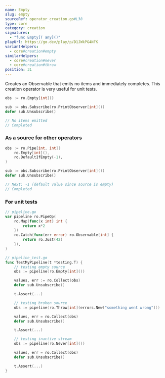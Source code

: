 ```yaml
---
name: Empty
slug: empty
sourceRef: operator_creation.go#L38
type: core
category: creation
signatures:
  - "func Empty[T any]()"
playUrl: https://go.dev/play/p/D1JWkPG4NFK
variantHelpers:
  - core#creation#empty
similarHelpers:
  - core#creation#never
  - core#creation#throw
position: 31
---
```


Creates an Observable that emits no items and immediately completes. This creation operator is very useful for unit tests.

```go
obs := ro.Empty[int]()

sub := obs.Subscribe(ro.PrintObserver[int]())
defer sub.Unsubscribe()

// No items emitted
// Completed
```

### As a source for other operators

```go
obs := ro.Pipe[int, int](
    ro.Empty[int](),
    ro.DefaultIfEmpty(-1),
)

sub := obs.Subscribe(ro.PrintObserver[int]())
defer sub.Unsubscribe()

// Next: -1 (default value since source is empty)
// Completed
```

### For unit tests

```go
// pipeline.go
var pipeline ro.PipeOp(
    ro.Map(func(x int) int {
        return x*2
    })
    ro.Catch(func(err error) ro.Observable[int] {
        return ro.Just(42)
    }),
)

// pipeline_test.go
func TestMyPipeline(t *testing.T) {
    // testing empty source
    obs := pipeline(ro.Empty[int]())

    values, err := ro.Collect(obs)
    defer sub.Unsubscribe()

    t.Assert(...)

    // testing broken source
    obs := pipeline(ro.Throw[int](errors.New("something went wrong")))

    values, err = ro.Collect(obs)
    defer sub.Unsubscribe()

    t.Assert(...)

    // testing inactive stream
    obs := pipeline(ro.Never[int]())

    values, err = ro.Collect(obs)
    defer sub.Unsubscribe()

    t.Assert(...)
}
```
